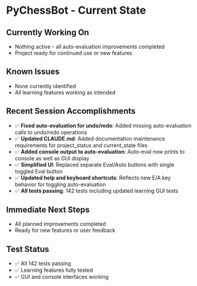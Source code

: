 # PyChessBot - Current State

## Currently Working On
- Nothing active - all auto-evaluation improvements completed
- Project ready for continued use or new features

## Known Issues
- None currently identified
- All learning features working as intended

## Recent Session Accomplishments
- ✅ **Fixed auto-evaluation for undo/redo**: Added missing auto-evaluation calls to undo/redo operations
- ✅ **Updated CLAUDE.md**: Added documentation maintenance requirements for project_status and current_state files
- ✅ **Added console output to auto-evaluation**: Auto-eval now prints to console as well as GUI display
- ✅ **Simplified UI**: Replaced separate Eval/Auto buttons with single toggled Eval button
- ✅ **Updated help and keyboard shortcuts**: Reflects new E/A key behavior for toggling auto-evaluation
- ✅ **All tests passing**: 142 tests including updated learning GUI tests

## Immediate Next Steps
- All planned improvements completed
- Ready for new features or user feedback

## Test Status
- ✅ All 142 tests passing
- ✅ Learning features fully tested
- ✅ GUI and console interfaces working
